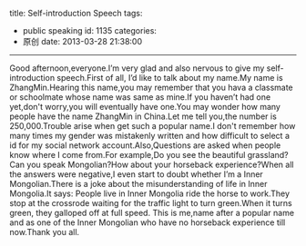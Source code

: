 title: Self-introduction Speech
tags:
  - public speaking
id: 1135
categories:
  - 原创
date: 2013-03-28 21:38:00
---

Good afternoon,everyone.I’m very glad and also nervous to give my self-introduction speech.First of all, I’d like to talk about my name.My name is ZhangMin.Hearing this name,you may remember that you hava a classmate or schoolmate whose name was same as mine.If you haven’t had one yet,don't worry,you will eventually have one.You may wonder how many people have the name ZhangMin in China.Let me tell you,the number is 250,000.Trouble arise when get such a popular name.I don't remember how many times my gender was mistakenly written and how difficult to select a id for my social network account.Also,Questions are asked when people know where I come from.For example,Do you see the beautiful grassland?Can you speak Mongolian?How about your horseback experience?When all the answers were negative,I even start to doubt whether I’m a Inner Mongolian.There is a joke about the misunderstanding of life in Inner Mongolia.It says:
People live in Inner Mongolia ride the horse to work.They stop at the crossrode waiting for the traffic light to turn green.When it turns green, they galloped off at full speed.
This is me,name after a popular name and as one of the Inner Mongolian who have no horseback experience till now.Thank you all.